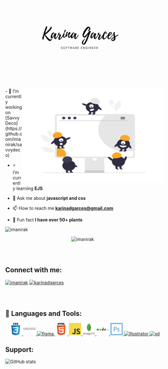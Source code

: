 ![header](https://github.com/imanirak/imanirak/blob/main/kg.gif)



<img align="right" src="https://github.com/imanirak/imanirak/blob/main/aliens.png" height="300" width="450" alt="imanirak" />

<p align="left">
- 🔭 I’m currently working on [SavvyDeco](https://github.com/imanirak/savvydeco)

- ⚡ I’m currently learning **EJS**

- 💬 Ask me about **javascript and css**

- 📫 How to reach me **karinadgarces@gmail.com**

- 🌱 Fun fact **I have over 50+ plants**
</p>

  
<p><a href="https://www.buymeacoffee.com/imanirak"> <img align="left" src="https://cdn.buymeacoffee.com/buttons/v2/default-yellow.png" height="50" width="210" alt="imanirak" /></a></p>
  
  <br>
<p align="left"> <img src="https://komarev.com/ghpvc/?username=imanirak&label=Profile%20views&color=0e75b6&style=flat" alt="imanirak" /> </p>

  
<br><br>
  
  
## Connect with me:
<a href="https://dev.to/imanirak" target="blank"><img align="center" src="https://raw.githubusercontent.com/rahuldkjain/github-profile-readme-generator/master/src/images/icons/Social/devto.svg" alt="imanirak" height="30" width="40" /></a>
<a href="https://linkedin.com/in/karinadgarces" target="blank"><img align="center" src="https://raw.githubusercontent.com/rahuldkjain/github-profile-readme-generator/master/src/images/icons/Social/linked-in-alt.svg" alt="karinadgarces" height="30" width="40" /></a>


  <br><br>



## 🚀 Languages and Tools:

<p align="center">
  <a href="https://www.w3schools.com/css/" target="_blank" rel="noreferrer"> 
    <img src="https://raw.githubusercontent.com/devicons/devicon/master/icons/css3/css3-original-wordmark.svg" alt="css3" width="40" height="40"/> </a> <a href="https://expressjs.com" target="_blank" rel="noreferrer"> 
   <img src="https://raw.githubusercontent.com/devicons/devicon/master/icons/express/express-original-wordmark.svg" alt="express" width="40" height="40"/> </a> <a href="https://www.figma.com/" target="_blank" rel="noreferrer"> 
   <img src="https://www.vectorlogo.zone/logos/figma/figma-icon.svg" alt="figma" width="40" height="40"/> </a> <a href="https://www.w3.org/html/" target="_blank" rel="noreferrer">
    <img src="https://raw.githubusercontent.com/devicons/devicon/master/icons/html5/html5-original-wordmark.svg" alt="html5" width="40" height="40"/> </a> <a href="https://www.adobe.com/in/products/illustrator.html" target="_blank" rel="noreferrer"> 
    <img src="https://raw.githubusercontent.com/devicons/devicon/master/icons/javascript/javascript-original.svg" alt="javascript" width="40" height="40"/> </a> <a href="https://www.mongodb.com/" target="_blank" rel="noreferrer">
    <img src="https://raw.githubusercontent.com/devicons/devicon/master/icons/mongodb/mongodb-original-wordmark.svg" alt="mongodb" width="40" height="40"/> </a> <a href="https://nodejs.org" target="_blank" rel="noreferrer"> 
      <img src="https://raw.githubusercontent.com/devicons/devicon/master/icons/nodejs/nodejs-original-wordmark.svg" alt="nodejs" width="40" height="40"/> </a> <a href="https://www.photoshop.com/en" target="_blank" rel="noreferrer"> 
    <img src="https://raw.githubusercontent.com/devicons/devicon/master/icons/photoshop/photoshop-line.svg" alt="photoshop" width="40" height="40"/> </a> <a href="https://www.adobe.com/products/xd.html" target="_blank" rel="noreferrer">
  <img src="https://www.vectorlogo.zone/logos/adobe_illustrator/adobe_illustrator-icon.svg" alt="illustrator" width="40" height="40"/> </a> <a href="https://developer.mozilla.org/en-US/docs/Web/JavaScript" target="_blank" rel="noreferrer"> 
    <img src="https://cdn.worldvectorlogo.com/logos/adobe-xd.svg" alt="xd" width="40" height="40"/> </a> </p>
</p>

## Support:

![ GitHub stats](https://github-readme-stats.vercel.app/api?username=imanirak&theme=graywhite&show_icons=true)

